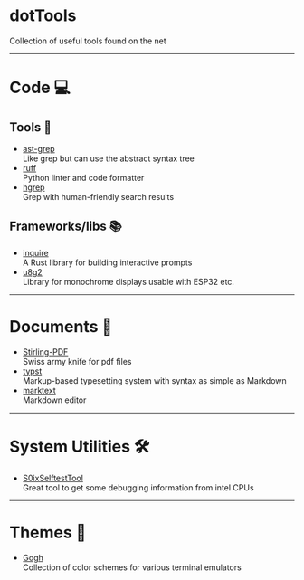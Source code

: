 # dotTools
Collection of useful tools found on the net

---

# Code 💻

## Tools 🔧

- [ast-grep](https://github.com/ast-grep/ast-grep)  
  Like grep but can use the abstract syntax tree
- [ruff](https://github.com/astral-sh/ruff)  
  Python linter and code formatter
- [hgrep](https://github.com/rhysd/hgrep)  
  Grep with human-friendly search results 

## Frameworks/libs 📚

- [inquire](https://github.com/mikaelmello/inquire)  
  A Rust library for building interactive prompts
- [u8g2](https://github.com/olikraus/u8g2)  
  Library for monochrome displays usable with ESP32 etc.

---

# Documents 📄

- [Stirling-PDF](https://github.com/Stirling-Tools/Stirling-PDF)  
  Swiss army knife for pdf files 
- [typst](https://github.com/typst/typst)  
  Markup-based typesetting system with syntax as simple as Markdown
- [marktext](https://github.com/marktext/marktext)  
  Markdown editor

---

# System Utilities 🛠️

- [S0ixSelftestTool](https://github.com/intel/S0ixSelftestTool)  
  Great tool to get some debugging information from intel CPUs

---

# Themes 🎨

- [Gogh](https://github.com/Gogh-Co/Gogh)  
  Collection of color schemes for various terminal emulators 
